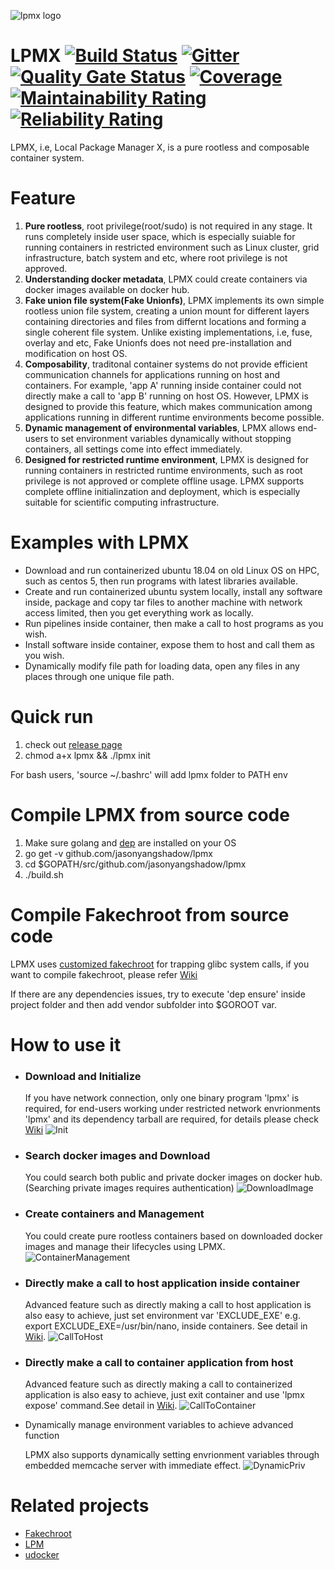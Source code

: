 ![lpmx logo](./lpmx_small.PNG)

# LPMX [![Build Status](https://travis-ci.com/JasonYangShadow/lpmx.svg?branch=master)](https://travis-ci.com/JasonYangShadow/lpmx) [![Gitter](https://badges.gitter.im/lpmx_container/community.svg)](https://gitter.im/lpmx_container/community?utm_source=badge&utm_medium=badge&utm_campaign=pr-badge) [![Quality Gate Status](https://sonarcloud.io/api/project_badges/measure?project=JasonYangShadow_lpmx&metric=alert_status)](https://sonarcloud.io/dashboard?id=JasonYangShadow_lpmx) [![Coverage](https://sonarcloud.io/api/project_badges/measure?project=JasonYangShadow_lpmx&metric=coverage)](https://sonarcloud.io/dashboard?id=JasonYangShadow_lpmx) [![Maintainability Rating](https://sonarcloud.io/api/project_badges/measure?project=JasonYangShadow_lpmx&metric=sqale_rating)](https://sonarcloud.io/dashboard?id=JasonYangShadow_lpmx) [![Reliability Rating](https://sonarcloud.io/api/project_badges/measure?project=JasonYangShadow_lpmx&metric=reliability_rating)](https://sonarcloud.io/dashboard?id=JasonYangShadow_lpmx) 
LPMX, i.e, Local Package Manager X, is a pure rootless and composable container system.

# Feature
1. **Pure rootless**, root privilege(root/sudo) is not required in any stage. It runs completely inside user space, which is especially suiable for running containers in restricted environment such as Linux cluster, grid infrastructure, batch system and etc, where root privilege is not approved.
2. **Understanding docker metadata**, LPMX could create containers via docker images available on docker hub.
3. **Fake union file system(Fake Unionfs)**, LPMX implements its own simple rootless union file system, creating a union mount for different layers containing directories and files from differnt locations and forming a single coherent file system. Unlike existing implementations, i.e, fuse, overlay and etc, Fake Unionfs does not need pre-installation and modification on host OS.
4. **Composability**, traditonal container systems do not provide efficient communication channels for applications running on host and containers. For example, 'app A' running inside container could not directly make a call to 'app B' running on host OS. However, LPMX is designed to provide this feature, which makes communication among applications running in different runtime environments become possible.
5. **Dynamic management of environmental variables**, LPMX allows end-users to set environment variables dynamically without stopping containers, all settings come into effect immediately.
6. **Designed for restricted runtime environment**, LPMX is designed for running containers in restricted runtime environments, such as root privilege is not approved or complete offline usage. LPMX supports complete offline initialinzation and deployment, which is especially suitable for scientific computing infrastructure.
  
# Examples with LPMX
- Download and run containerized ubuntu 18.04 on old Linux OS on HPC, such as centos 5, then run programs with latest libraries available.
- Create and run containerized ubuntu system locally, install any software inside, package and copy tar files to another machine with network access limited, then you get everything work as locally.
- Run pipelines inside container, then make a call to host programs as you wish.
- Install software inside container, expose them to host and call them as you wish.
- Dynamically modify file path for loading data, open any files in any places through one unique file path.

# Quick run
1. check out [release page](https://github.com/JasonYangShadow/lpmx/releases)
2. chmod a+x lpmx && ./lpmx init

For bash users, 'source ~/.bashrc' will add lpmx folder to PATH env

# Compile LPMX from source code 
1. Make sure golang and [dep](https://github.com/golang/dep) are installed on your OS
2. go get -v github.com/jasonyangshadow/lpmx
3. cd $GOPATH/src/github.com/jasonyangshadow/lpmx
4. ./build.sh

# Compile Fakechroot from source code
LPMX uses [customized fakechroot](https://github.com/jasonyangshadow/fakechroot) for trapping glibc system calls, if you want to compile fakechroot, please refer [Wiki](https://github.com/JasonYangShadow/lpmx/wiki)

If there are any dependencies issues, try to execute 'dep ensure' inside project folder and then add vendor subfolder into $GOROOT var.

# How to use it
- ### Download and Initialize

    If you have network connection, only one binary program 'lpmx' is required, for end-users working under restricted network envrionments 'lpmx' and its dependency tarball are required, for details please check [Wiki](https://github.com/JasonYangShadow/lpmx/wiki)
![Init](figures/Init.gif)
- ### Search docker images and Download

    You could search both public and private docker images on docker hub.(Searching private images requires authentication)
![DownloadImage](figures/DownloadImage.gif)

- ### Create containers and Management

    You could create pure rootless containers based on downloaded docker images and manage their lifecycles using LPMX.
![ContainerManagement](figures/ContainerManagement.gif)  

- ### Directly make a call to host application inside container

    Advanced feature such as directly making a call to host application is also easy to achieve, just set environment var 'EXCLUDE_EXE' e.g. export EXCLUDE_EXE=/usr/bin/nano, inside containers. See detail in [Wiki](https://github.com/JasonYangShadow/lpmx/wiki).
![CallToHost](figures/CallToHost.gif)

- ### Directly make a call to container application from host

    Advanced feature such as directly making a call to containerized application is also easy to achieve, just exit container and use 'lpmx expose' command.See detail in [Wiki](https://github.com/JasonYangShadow/lpmx/wiki).
![CallToContainer](figures/CallToContainer.gif)

- Dynamically manage environment variables to achieve advanced function

    LPMX also supports dynamically setting envrionment variables through embedded memcache server with immediate effect. 
![DynamicPriv](figures/DynamicPriv.gif)

# Related projects
- [Fakechroot](https://github.com/JasonYangShadow/fakechroot)
- [LPM](https://lpm.bio/)
- [udocker](https://github.com/indigo-dc/udocker)
